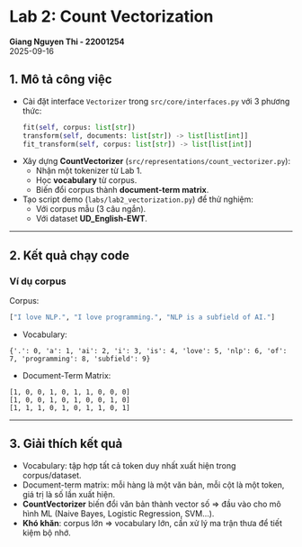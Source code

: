 # Lab 2: Count Vectorization
**Giang Nguyen Thi - 22001254**  
2025-09-16  

## 1. Mô tả công việc
- Cài đặt interface `Vectorizer` trong `src/core/interfaces.py` với 3 phương thức:
  ```python
  fit(self, corpus: list[str])
  transform(self, documents: list[str]) -> list[list[int]]
  fit_transform(self, corpus: list[str]) -> list[list[int]]
  ```
- Xây dựng **CountVectorizer** (`src/representations/count_vectorizer.py`):
  - Nhận một tokenizer từ Lab 1.
  - Học **vocabulary** từ corpus.
  - Biến đổi corpus thành **document-term matrix**.
- Tạo script demo (`labs/lab2_vectorization.py`) để thử nghiệm:
  - Với corpus mẫu (3 câu ngắn).
  - Với dataset **UD_English-EWT**.

---

## 2. Kết quả chạy code

### Ví dụ corpus
Corpus:
```python
["I love NLP.", "I love programming.", "NLP is a subfield of AI."]
```

- Vocabulary:  
```
{'.': 0, 'a': 1, 'ai': 2, 'i': 3, 'is': 4, 'love': 5, 'nlp': 6, 'of': 7, 'programming': 8, 'subfield': 9}
```

- Document-Term Matrix:  
```
[1, 0, 0, 1, 0, 1, 1, 0, 0, 0]
[1, 0, 0, 1, 0, 1, 0, 0, 1, 0]
[1, 1, 1, 0, 1, 0, 1, 1, 0, 1]
```

---

## 3. Giải thích kết quả
- Vocabulary: tập hợp tất cả token duy nhất xuất hiện trong corpus/dataset.  
- Document-term matrix: mỗi hàng là một văn bản, mỗi cột là một token, giá trị là số lần xuất hiện.  
- **CountVectorizer** biến đổi văn bản thành vector số => đầu vào cho mô hình ML (Naive Bayes, Logistic Regression, SVM…).  
- **Khó khăn**: corpus lớn => vocabulary lớn, cần xử lý ma trận thưa để tiết kiệm bộ nhớ.  
